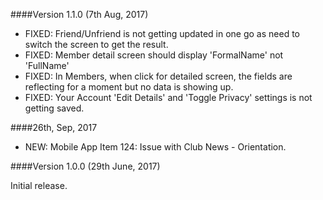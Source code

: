 ####Version 1.1.0 (7th Aug, 2017)
  - FIXED: Friend/Unfriend is not getting updated in one go as need to switch the screen to get the result.
  - FIXED: Member detail screen should display 'FormalName' not 'FullName'
  - FIXED: In Members, when click for detailed screen, the fields are reflecting for a moment but no data is showing up.
  - FIXED: Your Account 'Edit Details' and 'Toggle Privacy' settings is not getting saved.

  ####26th, Sep, 2017
   - NEW: Mobile App Item 124: Issue with Club News - Orientation.
    
####Version 1.0.0 (29th June, 2017)

Initial release.

